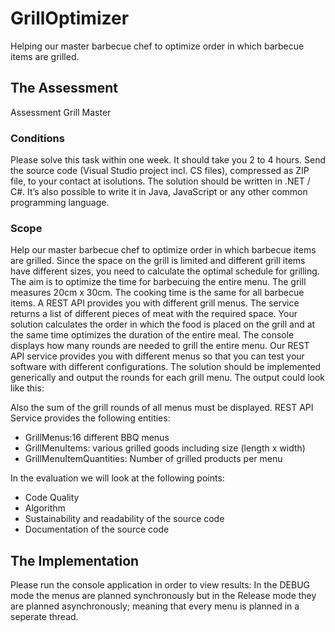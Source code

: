 # GrillOptimizer
Helping our master barbecue chef to optimize order in which barbecue items are grilled.

## The Assessment
Assessment Grill Master
### Conditions
Please solve this task within one week. It should take you 2 to 4 hours. Send the source
code (Visual Studio project incl. CS files), compressed as ZIP file, to your contact at
isolutions.
The solution should be written in .NET / C#. It’s also possible to write it in Java, JavaScript or
any other common programming language.
### Scope
Help our master barbecue chef to optimize order in which barbecue items are grilled. Since
the space on the grill is limited and different grill items have different sizes, you need to
calculate the optimal schedule for grilling. The aim is to optimize the time for barbecuing the
entire menu. The grill measures 20cm x 30cm. The cooking time is the same for all barbecue
items.
A REST API provides you with different grill menus. The service returns a list of different
pieces of meat with the required space. Your solution calculates the order in which the food
is placed on the grill and at the same time optimizes the duration of the entire meal. The
console displays how many rounds are needed to grill the entire menu.
Our REST API service provides you with different menus so that you can test your software
with different configurations. The solution should be implemented generically and output the rounds for each grill menu. The output could look like this:

Also the sum of the grill rounds of all menus must be displayed.
REST API Service provides the following entities:
- GrillMenus:16 different BBQ menus
- GrillMenuItems: various grilled goods including size (length x width)
- GrillMenuItemQuantities: Number of grilled products per menu

In the evaluation we will look at the following points:
- Code Quality
- Algorithm
- Sustainability and readability of the source code
- Documentation of the source code

## The Implementation
Please run the console application in order to view results: In the DEBUG mode the menus are planned synchronously but in the Release mode they are planned asynchronously; meaning that every menu is planned in a seperate thread.
